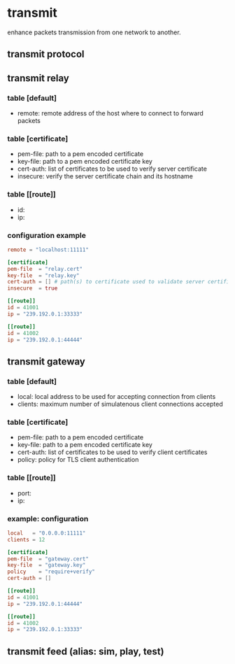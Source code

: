 # transmit

enhance packets transmission from one network to another.

## transmit protocol

## transmit relay

### table [default]

* remote: remote address of the host where to connect to forward packets

### table [certificate]

* pem-file: path to a pem encoded certificate
* key-file: path to a pem encoded certificate key
* cert-auth: list of certificates to be used to verify server certificate
* insecure: verify the server certificate chain and its hostname

### table [[route]]

* id:
* ip:

### configuration example

```toml
remote = "localhost:11111"

[certificate]
pem-file  = "relay.cert"
key-file  = "relay.key"
cert-auth = [] # path(s) to certificate used to validate server certificate
insecure  = true

[[route]]
id = 41001
ip = "239.192.0.1:33333"

[[route]]
id = 41002
ip = "239.192.0.1:44444"
```

## transmit gateway

### table [default]

* local: local address to be used for accepting connection from clients
* clients: maximum number of simulatenous client connections accepted

### table [certificate]

* pem-file: path to a pem encoded certificate
* key-file: path to a pem encoded certificate key
* cert-auth: list of certificates to be used to verify client certificates
* policy: policy for TLS client authentication

### table [[route]]

* port:
* ip:

### example: configuration

```toml
local   = "0.0.0.0:11111"
clients = 12

[certificate]
pem-file  = "gateway.cert"
key-file  = "gateway.key"
policy    = "require+verify"
cert-auth = []

[[route]]
id = 41001
ip = "239.192.0.1:44444"

[[route]]
id = 41002
ip = "239.192.0.1:33333"
```

## transmit feed (alias: sim, play, test)
